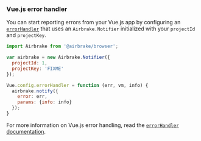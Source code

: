 ### Vue.js error handler

You can start reporting errors from your Vue.js app by configuring an
[`errorHandler`](https://vuejs.org/v2/api/#errorHandler) that uses an
`Airbrake.Notifier` initialized with your `projectId` and `projectKey`.

```js
import Airbrake from '@airbrake/browser';

var airbrake = new Airbrake.Notifier({
  projectId: 1,
  projectKey: 'FIXME'
});

Vue.config.errorHandler = function (err, vm, info) {
  airbrake.notify({
    error: err,
    params: {info: info}
  });
}
```

For more information on Vue.js error handling, read the [`errorHandler`
documentation](https://vuejs.org/v2/api/#errorHandler).
